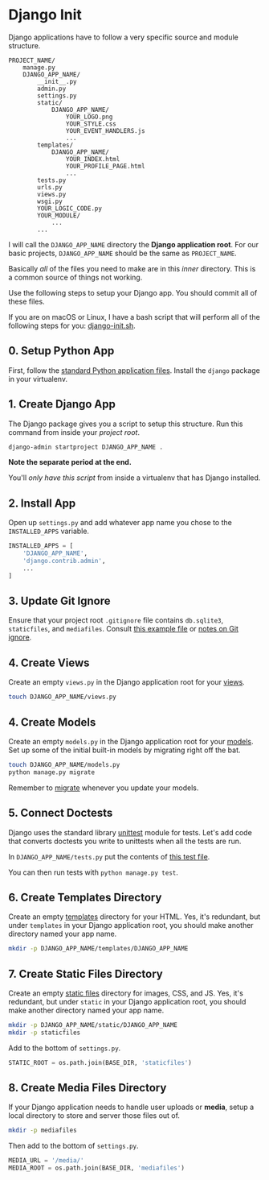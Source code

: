 # Django Init

Django applications have to follow a very specific source and module structure.

```text
PROJECT_NAME/
    manage.py
    DJANGO_APP_NAME/
        __init__.py
        admin.py
        settings.py
        static/
            DJANGO_APP_NAME/
                YOUR_LOGO.png
                YOUR_STYLE.css
                YOUR_EVENT_HANDLERS.js
                ...
        templates/
            DJANGO_APP_NAME/
                YOUR_INDEX.html
                YOUR_PROFILE_PAGE.html
                ...
        tests.py
        urls.py
        views.py
        wsgi.py
        YOUR_LOGIC_CODE.py
        YOUR_MODULE/
            ...
        ...
```

I will call the `DJANGO_APP_NAME` directory the **Django application root**.
For our basic projects, `DJANGO_APP_NAME` should be the same as `PROJECT_NAME`.

Basically _all_ of the files you need to make are in this _inner_ directory.
This is a common source of things not working.

Use the following steps to setup your Django app.
You should commit all of these files.

If you are on macOS or Linux, I have a bash script that will perform all of the following steps for you: [django-init.sh](/bin/django-init.sh).

## 0. Setup Python App

First, follow the [standard Python application files](/notes/py-app-structure.md).
Install the `django` package in your virtualenv.

## 1. Create Django App

The Django package gives you a script to setup this structure.
Run this command from inside your _project root_.

```bash
django-admin startproject DJANGO_APP_NAME .
```

**Note the separate period at the end.**

You'll _only have this script_ from inside a virtualenv that has Django installed.

## 2. Install App

Open up `settings.py` and add whatever app name you chose to the `INSTALLED_APPS` variable.

```py
INSTALLED_APPS = [
    'DJANGO_APP_NAME',
    'django.contrib.admin',
    ...
]
```

## 3. Update Git Ignore

Ensure that your project root `.gitignore` file contains `db.sqlite3`, `staticfiles`, and `mediafiles`.
Consult [this example file](/demos/example_gitignore) or [notes on Git ignore](/notes/git-ignore.md).

## 4. Create Views

Create an empty `views.py` in the Django application root for your [views](/notes/django-views.md).

```bash
touch DJANGO_APP_NAME/views.py
```

## 4. Create Models

Create an empty `models.py` in the Django application root for your [models](/notes/django-models.md).
Set up some of the initial built-in models by migrating right off the bat.

```bash
touch DJANGO_APP_NAME/models.py
python manage.py migrate
```

Remember to [migrate](/notes/django-models.md#migrating) whenever you update your models.

## 5. Connect Doctests

Django uses the standard library [unittest](https://docs.python.org/3.5/library/unittest.html) module for tests.
Let's add code that converts doctests you write to unittests when all the tests are run.

In `DJANGO_APP_NAME/tests.py` put the contents of [this test file](/demos/example_django_tests.py).

You can then run tests with `python manage.py test`.

## 6. Create Templates Directory

Create an empty [templates](/notes/django-templates.md) directory for your HTML.
Yes, it's redundant, but under `templates` in your Django application root, you should make another directory named your app name.

```bash
mkdir -p DJANGO_APP_NAME/templates/DJANGO_APP_NAME
```

## 7. Create Static Files Directory

Create an empty [static files](/notes/django-static-files.md) directory for images, CSS, and JS.
Yes, it's redundant, but under `static` in your Django application root, you should make another directory named your app name.

```bash
mkdir -p DJANGO_APP_NAME/static/DJANGO_APP_NAME
mkdir -p staticfiles
```

Add to the bottom of `settings.py`.

```py
STATIC_ROOT = os.path.join(BASE_DIR, 'staticfiles')
```

## 8. Create Media Files Directory

If your Django application needs to handle user uploads or **media**, setup a local directory to store and server those files out of.

```bash
mkdir -p mediafiles
```

Then add to the bottom of `settings.py`.

```py
MEDIA_URL = '/media/'
MEDIA_ROOT = os.path.join(BASE_DIR, 'mediafiles')
```
